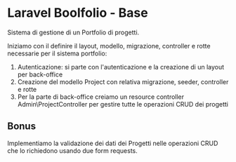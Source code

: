 # Laravel Boolfolio - Base

Sistema di gestione di un Portfolio di progetti.

Iniziamo con il definire il layout, modello, migrazione, controller e rotte necessarie per il sistema portfolio:

1. Autenticazione: si parte con l'autenticazione e la creazione di un layout per back-office
2. Creazione del modello Project con relativa migrazione, seeder, controller e rotte
3. Per la parte di back-office creiamo un resource controller Admin\ProjectController per gestire tutte le operazioni CRUD dei progetti

## Bonus
Implementiamo la validazione dei dati dei Progetti nelle operazioni CRUD che lo richiedono usando due form requests.